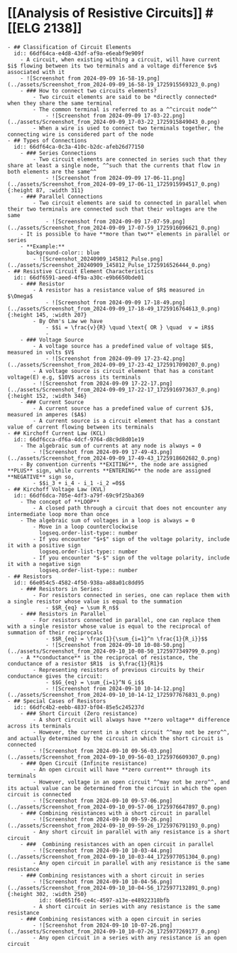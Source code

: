 # [[Analysis of Resistive Circuits]] #[[ELG 2138]]
	- ## Classification of Circuit Elements
	  id:: 66df64ca-e4d8-43df-af9a-e6eabf9e909f
		- A circuit, when existing withing a circuit, will have current $i$ flowing between its two terminals and a voltage difference $v$ associated with it
		- ![Screenshot from 2024-09-09 16-58-19.png](../assets/Screenshot_from_2024-09-09_16-58-19_1725915569323_0.png)
		- ### How to connect two circuits elements?
			- Two circuit elements are said to be *directly connected* when they share the same terminal
			- The common terminal is referred to as a ^^circuit node^^
				- ![Screenshot from 2024-09-09 17-03-22.png](../assets/Screenshot_from_2024-09-09_17-03-22_1725915849043_0.png)
			- When a wire is used to connect two terminals together, the connecting wire is considered part of the node
	- ## Types of Connections
	  id:: 66df64ca-0c3a-410c-b2dc-afeb26d77150
		- ### Series Connections
			- Two circuit elements are connected in series such that they share at least a single node, ^^such that the currents that flow in both elements are the same^^
				- ![Screenshot from 2024-09-09 17-06-11.png](../assets/Screenshot_from_2024-09-09_17-06-11_1725915994517_0.png){:height 87, :width 311}
		- ### Parallel Connections
			- Two circuit elements are said to connected in parallel when their two terminals are connected such that their voltages are the same
				- ![Screenshot from 2024-09-09 17-07-59.png](../assets/Screenshot_from_2024-09-09_17-07-59_1725916096621_0.png)
		- It is possible to have **more than two** elements in parallel or series
		- **Example:**
		  background-color:: blue
			- ![Screenshot_20240909_145812_Pulse.png](../assets/Screenshot_20240909_145812_Pulse_1725916526444_0.png)
	- ## Resistive Circuit Element Characteristics
	  id:: 66df6591-aeed-4f9a-a30c-e9b6650bde01
		- ### Resistor
			- A resistor has a resistance value of $R$ measured in $\Omega$
				- ![Screenshot from 2024-09-09 17-18-49.png](../assets/Screenshot_from_2024-09-09_17-18-49_1725916764613_0.png){:height 145, :width 207}
			- By Ohm's Law we have
				- $$i = \frac{v}{R} \quad \text{ OR } \quad  v = iR$$
				-
		- ### Voltage Source
			- A voltage source has a predefined value of voltage $E$, measured in volts $V$
				- ![Screenshot from 2024-09-09 17-23-42.png](../assets/Screenshot_from_2024-09-09_17-23-42_1725917090207_0.png)
			- A voltage source is circuit element that has a constant voltage(E) e.g, $10V$ across its terminals
			- ![Screenshot from 2024-09-09 17-22-17.png](../assets/Screenshot_from_2024-09-09_17-22-17_1725916973637_0.png){:height 152, :width 346}
		- ### Current Source
			- A current source has a predefined value of current $J$, measured in amperes ($A$)
			- A current source is a circuit element that has a constant value of current flowing between its terminals
	- ## Kirchoff Current Law (KCL)
	  id:: 66df6cca-df6a-4dcf-9764-d8c9d8d01e19
		- The algebraic sum of currents at any node is always = 0
			- ![Screenshot from 2024-09-09 17-49-43.png](../assets/Screenshot_from_2024-09-09_17-49-43_1725918602682_0.png)
		- By convention currents **EXITING**, the node are assigned **PLUS** sign, while currents **ENTERING** the node are assigned **NEGATIVE** sign so,
			- $$i_3 + i_4 - i_1 -i_2 =0$$
	- ## Kirchoff Voltage Law (KVL)
	  id:: 66df6dca-705e-4df3-a79f-69c9f25ba369
		- The concept of **LOOP**
			- A closed path through a circuit that does not encounter any intermediate loop more than once
		- The algebraic sum of voltages in a loop is always = 0
			- Move in a loop counterclockwise
			  logseq.order-list-type:: number
			- If you encounter "$+$" sign of the voltage polarity, include it with a positive sign
			  logseq.order-list-type:: number
			- If you encounter "$-$" sign of the voltage polarity, include it with a negative sign
			  logseq.order-list-type:: number
	- ## Resistors
	  id:: 66e054c5-4582-4f50-938a-a88a01c8dd95
		- ### Resistors in Series:
			- For resistors connected in series, one can replace them with a single resistor whose value is equal to the summation
				- $$R_{eq} = \sum R_n$$
		- ### Resistors in Parallel
			- For resistors connected in parallel, one can replace them with a single resistor whose value is equal to the reciprocal of summation of their reciprocals
				- $$R_{eq} = \frac{1}{\sum_{i=1}^n \frac{1}{R_i}}$$
				- ![Screenshot from 2024-09-10 10-08-50.png](../assets/Screenshot_from_2024-09-10_10-08-50_1725977349799_0.png)
		- A **conductance** is the reciprocal of resistance, the conductance of a resistor $R1$  is $\frac{1}{R1}$
			- Representing resistors of previous circuits by their conductance gives the circuit:
				- $$G_{eq} = \sum_{i=1}^N G_i$$
				- ![Screenshot from 2024-09-10 10-14-12.png](../assets/Screenshot_from_2024-09-10_10-14-12_1725977676831_0.png)
	- ## Special Cases of Resistors
	  id:: 66dfc4b2-eebb-4837-bf04-85e5c245237d
		- ### Short Circuit (Zero resistance)
			- A short circuit will always have **zero voltage** difference across its terminals
			- However, the current in a short circuit ^^may not be zero^^, and actually determined by the circuit in which the short circuit is connected
			- ![Screenshot from 2024-09-10 09-56-03.png](../assets/Screenshot_from_2024-09-10_09-56-03_1725976609307_0.png)
		- ### Open Circuit (Infinite resistance)
			- An open circuit will have **zero current** through its terminals
			- However, voltage in an open circuit ^^may not be zero^^, and its actual value can be determined from the circuit in which the open circuit is connected
			- ![Screenshot from 2024-09-10 09-57-06.png](../assets/Screenshot_from_2024-09-10_09-57-06_1725976647897_0.png)
		- ### Combining resistances with a short circuit in parallel
			- ![Screenshot from 2024-09-10 09-59-26.png](../assets/Screenshot_from_2024-09-10_09-59-26_1725976791193_0.png)
			- Any short circuit in parallel with any resistance is a short circuit
		- ###  Combining resistances with an open circuit in parallel
			- ![Screenshot from 2024-09-10 10-03-44.png](../assets/Screenshot_from_2024-09-10_10-03-44_1725977051304_0.png)
			- Any open circuit in parallel with any resistance is the same resistance
		- ### Combining resistances with a short circuit in series
			- ![Screenshot from 2024-09-10 10-04-56.png](../assets/Screenshot_from_2024-09-10_10-04-56_1725977132891_0.png){:height 302, :width 250}
			  id:: 66e051f6-ce4c-4597-a13e-e48922318bfb
			- A short circuit in series with any resistance is the same resistance
		- ### Combining resistances with a open circuit in series
			- ![Screenshot from 2024-09-10 10-07-26.png](../assets/Screenshot_from_2024-09-10_10-07-26_1725977269177_0.png)
			- Any open circuit in a series with any resistance is an open circuit